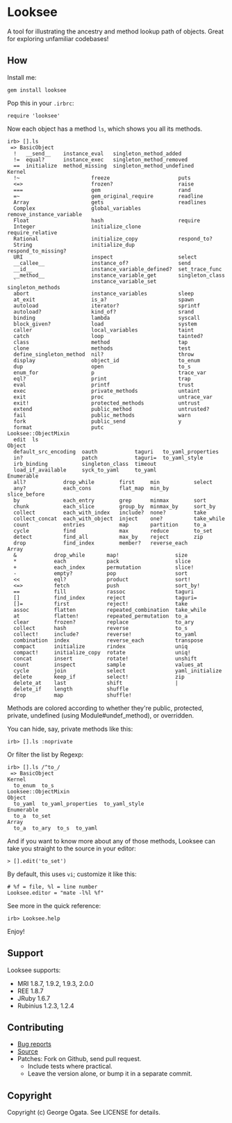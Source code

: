 # Looksee

A tool for illustrating the ancestry and method lookup path of
objects. Great for exploring unfamiliar codebases!

## How

Install me:

    gem install looksee

Pop this in your `.irbrc`:

    require 'looksee'

Now each object has a method `ls`, which shows you all its methods.

    irb> [].ls
     => BasicObject
      !   __send__    instance_eval   singleton_method_added    
      !=  equal?      instance_exec   singleton_method_removed  
      ==  initialize  method_missing  singleton_method_undefined
    Kernel
      !~                       freeze                      puts                    
      <=>                      frozen?                     raise                   
      ===                      gem                         rand                    
      =~                       gem_original_require        readline                
      Array                    gets                        readlines               
      Complex                  global_variables            remove_instance_variable
      Float                    hash                        require                 
      Integer                  initialize_clone            require_relative        
      Rational                 initialize_copy             respond_to?             
      String                   initialize_dup              respond_to_missing?     
      URI                      inspect                     select                  
      __callee__               instance_of?                send                    
      __id__                   instance_variable_defined?  set_trace_func          
      __method__               instance_variable_get       singleton_class         
      `                        instance_variable_set       singleton_methods       
      abort                    instance_variables          sleep                   
      at_exit                  is_a?                       spawn                   
      autoload                 iterator?                   sprintf                 
      autoload?                kind_of?                    srand                   
      binding                  lambda                      syscall                 
      block_given?             load                        system                  
      caller                   local_variables             taint                   
      catch                    loop                        tainted?                
      class                    method                      tap                     
      clone                    methods                     test                    
      define_singleton_method  nil?                        throw                   
      display                  object_id                   to_enum                 
      dup                      open                        to_s                    
      enum_for                 p                           trace_var               
      eql?                     print                       trap                    
      eval                     printf                      trust                   
      exec                     private_methods             untaint                 
      exit                     proc                        untrace_var             
      exit!                    protected_methods           untrust                 
      extend                   public_method               untrusted?              
      fail                     public_methods              warn                    
      fork                     public_send                 y                       
      format                   putc                      
    Looksee::ObjectMixin
      edit  ls
    Object
      default_src_encoding  oauth            taguri   to_yaml_properties
      in?                   patch            taguri=  to_yaml_style     
      irb_binding           singleton_class  timeout
      load_if_available     syck_to_yaml     to_yaml
    Enumerable
      all?            drop_while        first     min           select      
      any?            each_cons         flat_map  min_by        slice_before
      by              each_entry        grep      minmax        sort        
      chunk           each_slice        group_by  minmax_by     sort_by     
      collect         each_with_index   include?  none?         take        
      collect_concat  each_with_object  inject    one?          take_while  
      count           entries           map       partition     to_a        
      cycle           find              max       reduce        to_set      
      detect          find_all          max_by    reject        zip         
      drop            find_index        member?   reverse_each
    Array
      &            drop_while       map!                  size           
      *            each             pack                  slice          
      +            each_index       permutation           slice!         
      -            empty?           pop                   sort           
      <<           eql?             product               sort!          
      <=>          fetch            push                  sort_by!       
      ==           fill             rassoc                taguri         
      []           find_index       reject                taguri=        
      []=          first            reject!               take           
      assoc        flatten          repeated_combination  take_while     
      at           flatten!         repeated_permutation  to_a           
      clear        frozen?          replace               to_ary         
      collect      hash             reverse               to_s           
      collect!     include?         reverse!              to_yaml        
      combination  index            reverse_each          transpose      
      compact      initialize       rindex                uniq           
      compact!     initialize_copy  rotate                uniq!          
      concat       insert           rotate!               unshift        
      count        inspect          sample                values_at      
      cycle        join             select                yaml_initialize
      delete       keep_if          select!               zip            
      delete_at    last             shift                 |              
      delete_if    length           shuffle             
      drop         map              shuffle!             

Methods are colored according to whether they're public, protected,
private, undefined (using Module#undef_method), or overridden.

You can hide, say, private methods like this:

    irb> [].ls :noprivate

Or filter the list by Regexp:

    irb> [].ls /^to_/
     => BasicObject
    Kernel
      to_enum  to_s
    Looksee::ObjectMixin
    Object
      to_yaml  to_yaml_properties  to_yaml_style
    Enumerable
      to_a  to_set
    Array
      to_a  to_ary  to_s  to_yaml 

And if you want to know more about any of those methods, Looksee can
take you straight to the source in your editor:

    > [].edit('to_set')

By default, this uses `vi`; customize it like this:

    # %f = file, %l = line number
    Looksee.editor = "mate -l%l %f"

See more in the quick reference:

    irb> Looksee.help

Enjoy!

## Support

Looksee supports:

 * MRI 1.8.7, 1.9.2, 1.9.3, 2.0.0
 * REE 1.8.7
 * JRuby 1.6.7
 * Rubinius 1.2.3, 1.2.4

## Contributing

 * [Bug reports](https://github.com/oggy/looksee/issues)
 * [Source](https://github.com/oggy/looksee)
 * Patches: Fork on Github, send pull request.
   * Include tests where practical.
   * Leave the version alone, or bump it in a separate commit.

## Copyright

Copyright (c) George Ogata. See LICENSE for details.
